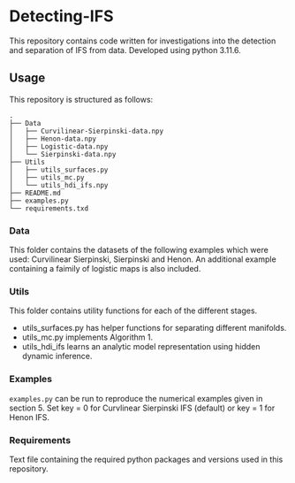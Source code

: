 # Detecting-IFS

This repository contains code written for investigations into the detection and separation of IFS from data. 
Developed using python 3.11.6.

## Usage 
This repository is structured as follows:

```
.
├── Data
│   ├── Curvilinear-Sierpinski-data.npy
│   ├── Henon-data.npy
│   ├── Logistic-data.npy
│   └── Sierpinski-data.npy
├── Utils
│   ├── utils_surfaces.py
│   ├── utils_mc.py
│   └── utils_hdi_ifs.npy
├── README.md
├── examples.py
└── requirements.txd

```
### Data
This folder contains the datasets of the following examples which were used: Curvilinear Sierpinski, Sierpinski and Henon. An additional example containing a faimily of logistic maps is also included.

### Utils
This folder contains utility functions for each of the different stages.
- utils_surfaces.py has helper functions for separating different manifolds.
- utils_mc.py implements Algorithm 1.
- utils_hdi_ifs learns an analytic model representation using hidden dynamic inference.

### Examples
`examples.py` can be run to reproduce the numerical examples given in section 5.
Set key = 0 for Curvlinear Sierpinski IFS (default) or key = 1 for Henon IFS.

### Requirements
Text file containing the required python packages and versions used in this repository.
